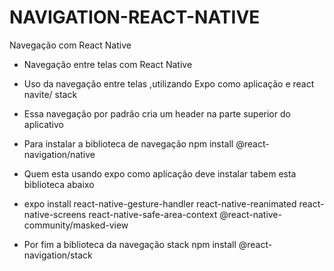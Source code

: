 # NAVIGATION-REACT-NATIVE
Navegação com React Native
- Navegação entre telas com React Native
- Uso da navegação entre telas ,utilizando Expo como aplicação e react navite/ stack
- Essa navegação por padrão cria um header na parte superior do aplicativo

- Para instalar a biblioteca de navegação   npm install @react-navigation/native
- Quem esta usando expo como aplicação deve instalar tabem esta biblioteca abaixo

- expo install react-native-gesture-handler react-native-reanimated react-native-screens react-native-safe-area-context @react-native-community/masked-view 

- Por fim a biblioteca da navegação stack npm install @react-navigation/stack
